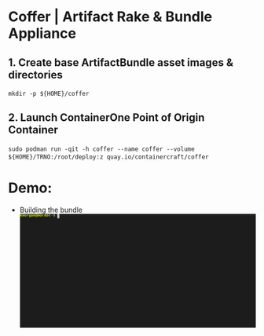 # Coffer | Artifact Rake & Bundle Appliance
## 1. Create base ArtifactBundle asset images & directories
```
mkdir -p ${HOME}/coffer
```
## 2. Launch ContainerOne Point of Origin Container
```
sudo podman run -qit -h coffer --name coffer --volume ${HOME}/TRNO:/root/deploy:z quay.io/containercraft/coffer
```
# Demo:
  - Building the bundle    
![bundle](./web/bundle.svg)
